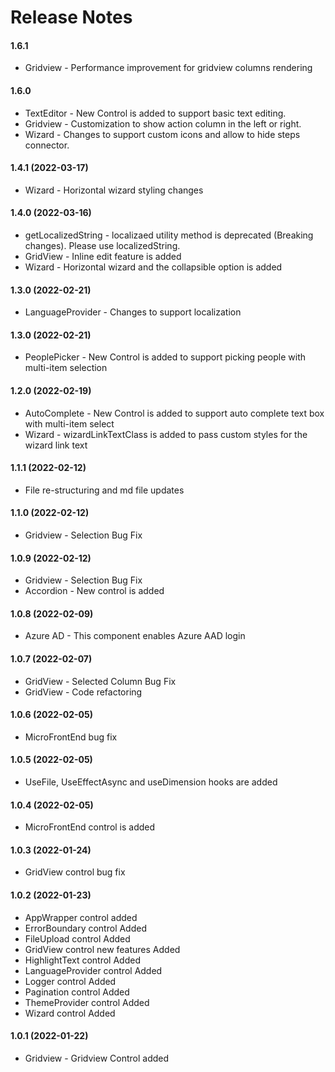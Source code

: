 # Release Notes

#### 1.6.1
- Gridview - Performance improvement for gridview columns rendering

#### 1.6.0

- TextEditor - New Control is added to support basic text editing.
- Gridview - Customization to show action column in the left or right.
- Wizard - Changes to support custom icons and allow to hide steps connector.

#### 1.4.1 (2022-03-17)

- Wizard - Horizontal wizard styling changes

#### 1.4.0 (2022-03-16)

- getLocalizedString - localizaed utility method is deprecated (Breaking changes). Please use localizedString.
- GridView - Inline edit feature is added
- Wizard - Horizontal wizard and the collapsible option is added

#### 1.3.0 (2022-02-21)

- LanguageProvider - Changes to support localization

#### 1.3.0 (2022-02-21)

- PeoplePicker - New Control is added to support picking people with multi-item selection

#### 1.2.0 (2022-02-19)

- AutoComplete - New Control is added to support auto complete text box with multi-item select
- Wizard - wizardLinkTextClass is added to pass custom styles for the wizard link text

#### 1.1.1 (2022-02-12)

- File re-structuring and md file updates

#### 1.1.0 (2022-02-12)

- Gridview - Selection Bug Fix

#### 1.0.9 (2022-02-12)

- Gridview - Selection Bug Fix
- Accordion - New control is added

#### 1.0.8 (2022-02-09)

- Azure AD - This component enables Azure AAD login

#### 1.0.7 (2022-02-07)

- GridView - Selected Column Bug Fix
- GridView - Code refactoring

#### 1.0.6 (2022-02-05)

- MicroFrontEnd bug fix

#### 1.0.5 (2022-02-05)

- UseFile, UseEffectAsync and useDimension hooks are added

#### 1.0.4 (2022-02-05)

- MicroFrontEnd control is added

#### 1.0.3 (2022-01-24)

- GridView control bug fix

#### 1.0.2 (2022-01-23)

- AppWrapper control added
- ErrorBoundary control Added
- FileUpload control Added
- GridView control new features Added
- HighlightText control Added
- LanguageProvider control Added
- Logger control Added
- Pagination control Added
- ThemeProvider control Added
- Wizard control Added

#### 1.0.1 (2022-01-22)

- Gridview - Gridview Control added
